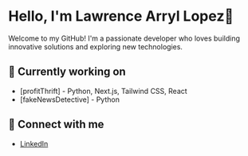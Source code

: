 # Hello, I'm Lawrence Arryl Lopez👋

Welcome to my GitHub! I'm a passionate developer who loves building innovative solutions and exploring new technologies.

## 🔭 Currently working on
- [profitThrift] - Python, Next.js, Tailwind CSS, React
- [fakeNewsDetective] - Python 

## 👯 Connect with me
- [LinkedIn](https://www.linkedin.com/in/lawrence-lopez-917908349/)


